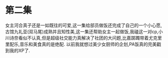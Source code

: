 # 第二集
女主河合真子还是一如既往的可爱,这一集给部员做饭还完成了自己的一个小心愿,古馆九礼亚(双马尾)成熟并且知性美,这一集还帮助女主一起做饭,我磕这一对cp,小川诗奈看似不认真,但是超级社交能力真解决了社团的大问题,比嘉踯躅带着尤克里里配乐,音乐和美食真的是绝配.
以前我就想过美少女厨师的企划,PA饭真的完美戳到我的XP了.